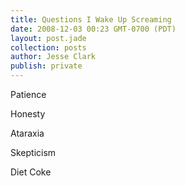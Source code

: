 ```yaml
---
title: Questions I Wake Up Screaming
date: 2008-12-03 00:23 GMT-0700 (PDT)
layout: post.jade
collection: posts
author: Jesse Clark
publish: private
---
```


Patience

Honesty

Ataraxia

Skepticism

Diet Coke
